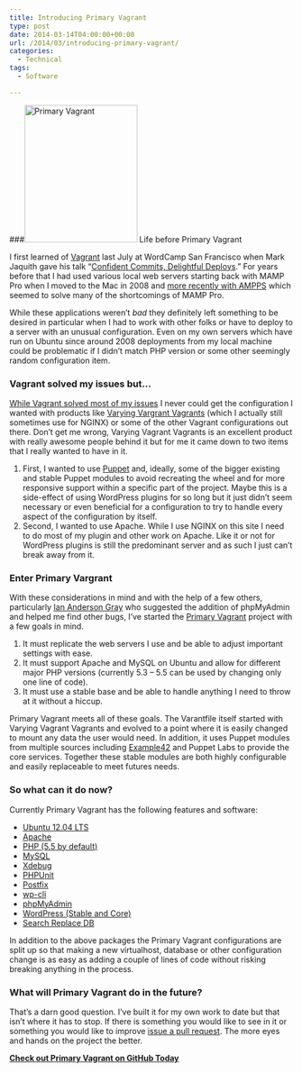 ```yaml
---
title: Introducing Primary Vagrant
type: post
date: 2014-03-14T04:00:00+00:00
url: /2014/03/introducing-primary-vagrant/
categories:
  - Technical
tags:
  - Software

---
```

###<img loading="lazy" decoding="async" class="alignleft size-full wp-image-6570" src="/images/2014/03/vagrant.jpg" alt="Primary Vagrant" width="200" height="244" /> Life before Primary Vagrant

I first learned of <a title="Vagrant" href="http://vagrantup.com" target="_blank" rel="noopener noreferrer">Vagrant</a> last July at WordCamp San Francisco when Mark Jaquith gave his talk “<a title="Confident Commits, Delightful Deploys WordPress.tv" href="http://wordpress.tv/2013/07/28/mark-jaquith-confident-commits-delightful-deploys-2/" target="_blank" rel="noopener noreferrer">Confident Commits, Delightful Deploys</a>.” For years before that I had used various local web servers starting back with MAMP Pro when I moved to the Mac in 2008 and [more recently with AMPPS][1] which seemed to solve many of the shortcomings of MAMP Pro.

While these applications weren’t _bad_ they definitely left something to be desired in particular when I had to work with other folks or have to deploy to a server with an unusual configuration. Even on my own servers which have run on Ubuntu since around 2008 deployments from my local machine could be problematic if I didn’t match PHP version or some other seemingly random configuration item.

### Vagrant solved my issues but…

[While Vagrant solved most of my issues][2] I never could get the configuration I wanted with products like <a title="Varying Vagrant Vagrants on GitHub" href="https://github.com/Varying-Vagrant-Vagrants/VVV" target="_blank" rel="noopener noreferrer">Varying Vargrant Vagrants</a> (which I actually still sometimes use for NGINX) or some of the other Vagrant configurations out there. Don’t get me wrong, Varying Vagrant Vagrants is an excellent product with really awesome people behind it but for me it came down to two items that I really wanted to have in it.

<ol class="wp-block-list">
  <li>
    First, I wanted to use <a title="Puppet Labs" href="http://puppetlabs.com" target="_blank" rel="noopener noreferrer">Puppet</a> and, ideally, some of the bigger existing and stable Puppet modules to avoid recreating the wheel and for more responsive support within a specific part of the project. Maybe this is a side-effect of using WordPress plugins for so long but it just didn’t seem necessary or even beneficial for a configuration to try to handle every aspect of the configuration by itself.
  </li>
  <li>
    Second, I wanted to use Apache. While I use NGINX on this site I need to do most of my plugin and other work on Apache. Like it or not for WordPress plugins is still the predominant server and as such I just can’t break away from it.
  </li>
</ol>

### Enter Primary Vargrant

With these considerations in mind and with the help of a few others, particularly <a href="http://iag.me" target="_blank" rel="noopener noreferrer">Ian Anderson Gray</a> who suggested the addition of phpMyAdmin and helped me find other bugs, I’ve started the <a href="https://github.com/ChrisWiegman/primary-vagrant" target="_blank" rel="noreferrer noopener">Primary Vagrant</a> project with a few goals in mind.

<ol class="wp-block-list">
  <li>
    It must replicate the web servers I use and be able to adjust important settings with ease.
  </li>
  <li>
    It must support Apache and MySQL on Ubuntu and allow for different major PHP versions (currently 5.3 – 5.5 can be used by changing only one line of code).
  </li>
  <li>
    It must use a stable base and be able to handle anything I need to throw at it without a hiccup.
  </li>
</ol>

Primary Vagrant meets all of these goals. The Varantfile itself started with Varying Vagrant Vagrants and evolved to a point where it is easily changed to mount any data the user would need. In addition, it uses Puppet modules from multiple sources including <a title="Example42" href="http://www.example42.com" target="_blank" rel="noopener noreferrer">Example42</a> and Puppet Labs to provide the core services. Together these stable modules are both highly configurable and easily replaceable to meet futures needs.

### So what can it do now?

Currently Primary Vagrant has the following features and software:

<ul class="wp-block-list">
  <li>
    <a href="http://www.ubuntu.com" target="_blank" rel="noopener noreferrer">Ubuntu 12.04 LTS</a>
  </li>
  <li>
    <a href="http://httpd.apache.org" target="_blank" rel="noopener noreferrer">Apache</a>
  </li>
  <li>
    <a href="http://www.php.net" target="_blank" rel="noopener noreferrer">PHP (5.5 by default)</a>
  </li>
  <li>
    <a href="http://www.mysql.com" target="_blank" rel="noopener noreferrer">MySQL</a>
  </li>
  <li>
    <a href="http://xdebug.org" target="_blank" rel="noopener noreferrer">Xdebug</a>
  </li>
  <li>
    <a href="http://phpunit.de" target="_blank" rel="noopener noreferrer">PHPUnit</a>
  </li>
  <li>
    <a href="http://www.postfix.org" target="_blank" rel="noopener noreferrer">Postfix</a>
  </li>
  <li>
    <a href="http://wp-cli.org" target="_blank" rel="noopener noreferrer">wp-cli</a>
  </li>
  <li>
    <a href="http://www.phpmyadmin.net/home_page/index.php" target="_blank" rel="noopener noreferrer">phpMyAdmin</a>
  </li>
  <li>
    <a href="http://wordpress.org" target="_blank" rel="noopener noreferrer">WordPress (Stable and Core)</a>
  </li>
  <li>
    <a href="https://github.com/interconnectit/Search-Replace-DB" target="_blank" rel="noopener noreferrer">Search Replace DB</a>
  </li>
</ul>

In addition to the above packages the Primary Vagrant configurations are split up so that making a new virtualhost, database or other configuration change is as easy as adding a couple of lines of code without risking breaking anything in the process.

### What will Primary Vagrant do in the future?

That’s a darn good question. I’ve built it for my own work to date but that isn’t where it has to stop. If there is something you would like to see in it or something you would like to improve <a href="https://github.com/ChrisWiegman/primary-vagrant" target="_blank" rel="noreferrer noopener">issue a pull request</a>. The more eyes and hands on the project the better.

<a href="https://github.com/ChrisWiegman/primary-vagrant" target="_blank" rel="noreferrer noopener"><strong>Check out Primary Vagrant on GitHub Today</strong></a>

 [1]: /2013/05/bye-bye-mamp-pro-hello-ampps/
 [2]: /2013/08/virtual-machines-the-holy-grail-of-local-web-development/